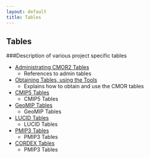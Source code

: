 ```yaml
---
layout: default
title: Tables
---
```


##  Tables
###Description of various project specific tables
* [Administrating CMOR2 Tables ](tables.html)
  * References to admin tables 
* [Obtaining Tables, using the Tools](obtaining-tables-using-the-tools.html)
  * Explains how to obtain and use the CMOR tables 
* [CMIP5 Tables](cmip5-tables.html)
  * CMIP5 Tables 
* [GeoMIP Tables](geomip-tables.html)
  * GeoMIP Tables 
* [LUCID Tables](lucid-tables.html)
  * LUCID Tables 
* [PMIP3 Tables](pmip3-tables.html)
  * PMIP3 Tables 
* [CORDEX Tables](cordex-tables.html)
  * PMIP3 Tables 
